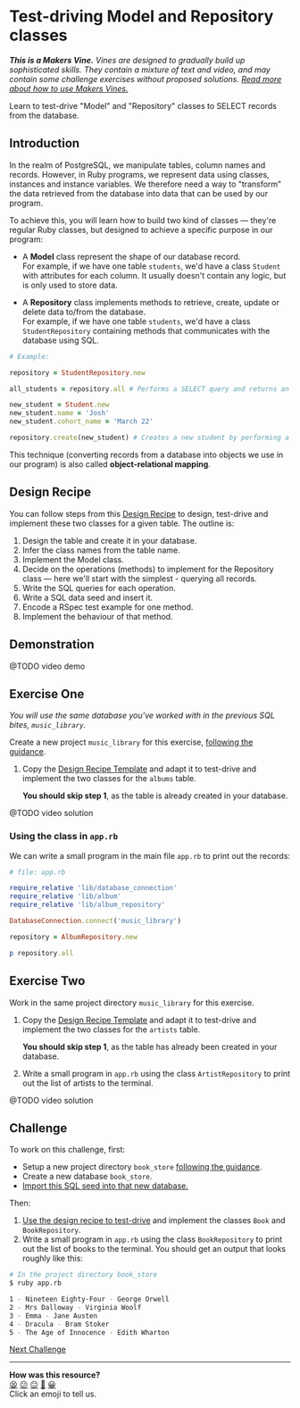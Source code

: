 # Test-driving Model and Repository classes

_**This is a Makers Vine.** Vines are designed to gradually build up sophisticated skills. They contain a mixture of text and video, and may contain some challenge exercises without proposed solutions. [Read more about how to use Makers
Vines.](https://github.com/makersacademy/course/blob/main/labels/vines.md)_

Learn to test-drive "Model" and "Repository" classes to SELECT records from the database.

## Introduction

In the realm of PostgreSQL, we manipulate tables, column names and records. However, in Ruby programs, we represent data using classes, instances and instance variables. We therefore need a way to "transform" the data retrieved from the database into data that can be used by our program. 

To achieve this, you will learn how to build two kind of classes — they're regular Ruby classes, but designed to achieve a specific purpose in our program:
* A **Model** class represent the shape of our database record.   
  For example, if we have one table `students`, we'd have a class `Student` with attributes for each column. It usually doesn't contain any logic, but is only used to store data.

* A **Repository** class implements methods to retrieve, create, update or delete data to/from the database.  
  For example, if we have one table `students`, we'd have a class `StudentRepository` containing methods that communicates with the database using SQL.

```ruby
# Example:

repository = StudentRepository.new 

all_students = repository.all # Performs a SELECT query and returns an array of Student objects.

new_student = Student.new
new_student.name = 'Josh'
new_student.cohort_name = 'March 22'

repository.create(new_student) # Creates a new student by performing a INSERT query.
```

This technique (converting records from a database into objects we use in our program) is also called **object-relational mapping**.

## Design Recipe

You can follow steps from this [Design Recipe](../resources/repository_class_recipe_template.md) to design, test-drive and implement these two classes for a given table. The outline is:
  1. Design the table and create it in your database.
  2. Infer the class names from the table name.
  3. Implement the Model class.
  4. Decide on the operations (methods) to implement for the Repository class — here we'll start with the simplest - querying all records.
  5. Write the SQL queries for each operation.
  6. Write a SQL data seed and insert it.
  7. Encode a RSpec test example for one method.
  8. Implement the behaviour of that method.

## Demonstration

@TODO video demo

## Exercise One

*You will use the same database you've worked with in the previous SQL bites, `music_library`.*

Create a new project `music_library` for this exercise, [following the guidance](../pills/setting_up_database_project.ed.md).

1. Copy the [Design Recipe Template](../resources/repository_class_recipe_template.md) and adapt it to test-drive and implement the two classes for the `albums` table. 

    **You should skip step 1**, as the table is already created in your database.

@TODO video solution

### Using the class in `app.rb`

We can write a small program in the main file `app.rb` to print out the records:

```ruby
# file: app.rb

require_relative 'lib/database_connection'
require_relative 'lib/album'
require_relative 'lib/album_repository'

DatabaseConnection.connect('music_library')

repository = AlbumRepository.new

p repository.all
```

## Exercise Two

Work in the same project directory `music_library` for this exercise.

1. Copy the [Design Recipe Template](../resources/repository_class_recipe_template.md) and adapt it to test-drive and implement the two classes for the `artists` table.  

    **You should skip step 1**, as the table has already been created in your database.

2. Write a small program in `app.rb` using the class `ArtistRepository` to print out the list of artists to the terminal.

@TODO video solution

## Challenge

To work on this challenge, first:
  * Setup a new project directory `book_store` [following the guidance](../pills/setting_up_database_project.ed.md).
  * Create a new database `book_store`.
  * [Import this SQL seed into that new database.](../resources/seeds/book_store.sql)

Then: 
1. [Use the design recipe to test-drive](../resources/repository_class_recipe_template.md) and implement the classes `Book` and `BookRepository`.
2. Write a small program in `app.rb` using the class `BookRepository` to print out the list of books to the terminal. You should get an output that looks roughly like this:

```bash
# In the project directory book_store
$ ruby app.rb

1 - Nineteen Eighty-Four - George Orwell
2 - Mrs Dalloway - Virginia Woolf
3 - Emma - Jane Austen
4 - Dracula - Bram Stoker
5 - The Age of Innocence - Edith Wharton
```


[Next Challenge](03_designing_schema_one_table.md)

<!-- BEGIN GENERATED SECTION DO NOT EDIT -->

---

**How was this resource?**  
[😫](https://airtable.com/shrUJ3t7KLMqVRFKR?prefill_Repository=makersacademy/databases&prefill_File=challenges/02_test_driving_model_repository_classes.md&prefill_Sentiment=😫) [😕](https://airtable.com/shrUJ3t7KLMqVRFKR?prefill_Repository=makersacademy/databases&prefill_File=challenges/02_test_driving_model_repository_classes.md&prefill_Sentiment=😕) [😐](https://airtable.com/shrUJ3t7KLMqVRFKR?prefill_Repository=makersacademy/databases&prefill_File=challenges/02_test_driving_model_repository_classes.md&prefill_Sentiment=😐) [🙂](https://airtable.com/shrUJ3t7KLMqVRFKR?prefill_Repository=makersacademy/databases&prefill_File=challenges/02_test_driving_model_repository_classes.md&prefill_Sentiment=🙂) [😀](https://airtable.com/shrUJ3t7KLMqVRFKR?prefill_Repository=makersacademy/databases&prefill_File=challenges/02_test_driving_model_repository_classes.md&prefill_Sentiment=😀)  
Click an emoji to tell us.

<!-- END GENERATED SECTION DO NOT EDIT -->
